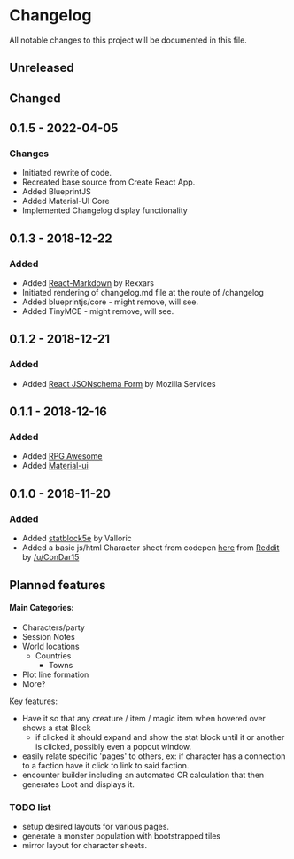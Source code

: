 # Changelog

All notable changes to this project will be documented in this file.

## Unreleased

## Changed

## 0.1.5 - 2022-04-05

### Changes
- Initiated rewrite of code.
- Recreated base source from Create React App.
- Added BlueprintJS
- Added Material-UI Core
- Implemented Changelog display functionality


## 0.1.3 - 2018-12-22

### Added

- Added [React-Markdown](https://github.com/rexxars/react-markdown) by Rexxars
- Initiated rendering of changelog.md file at the route of /changelog
- Added blueprintjs/core - might remove, will see.
- Added TinyMCE - might remove, will see.

## 0.1.2 - 2018-12-21

### Added

- Added [React JSONschema Form](https://github.com/mozilla-services/react-jsonschema-form) by Mozilla Services

## 0.1.1 - 2018-12-16

### Added

- Added [RPG Awesome](https://nagoshiashumari.github.io/Rpg-Awesome/)
- Added [Material-ui](https://material-ui.com/)

## 0.1.0 - 2018-11-20

### Added

- Added [statblock5e](https://github.com/Valloric/statblock5e) by Valloric
- Added a basic js/html Character sheet from codepen [here](https://codepen.io/anon/pen/dWKdvm) from [Reddit](https://www.reddit.com/r/dndnext/comments/6b8gv5/5e_character_sheet_with_pure_htmlcss/dhmc7o6) by [/u/ConDar15](https://www.reddit.com/user/ConDar15)

## Planned features

#### Main Categories:

- Characters/party
- Session Notes
- World locations
  - Countries
    - Towns
- Plot line formation
- More?

Key features:

- Have it so that any creature / item / magic item when hovered over shows a stat Block
  - if clicked it should expand and show the stat block until it or another is clicked, possibly even a popout window.
- easily relate specific 'pages' to others, ex: if character has a connection to a faction have it click to link to said faction.
- encounter builder including an automated CR calculation that then generates Loot and displays it.

### TODO list

- setup desired layouts for various pages.
- generate a monster population with bootstrapped tiles
- mirror layout for character sheets.
